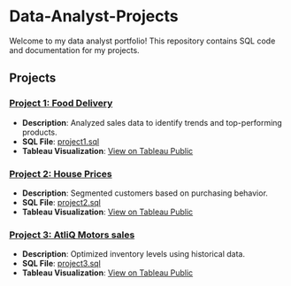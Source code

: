 # Data-Analyst-Projects

Welcome to my data analyst portfolio! This repository contains SQL code and documentation for my 
projects.

## Projects

### [Project 1: Food Delivery](project1/)
- **Description**: Analyzed sales data to identify trends and top-performing products.
- **SQL File**: [project1.sql](Project1/project1.sql)
- **Tableau Visualization**: [View on Tableau Public](https://public.tableau.com/...)

### [Project 2: House Prices](project2/)
- **Description**: Segmented customers based on purchasing behavior.
- **SQL File**: [project2.sql](Project2/project2.sql)
- **Tableau Visualization**: [View on Tableau Public](https://public.tableau.com/...)

### [Project 3: AtliQ Motors sales](project3/)
- **Description**: Optimized inventory levels using historical data.
- **SQL File**: [project3.sql](Project3/project3.sql)
- **Tableau Visualization**: [View on Tableau Public](https://public.tableau.com/...)
